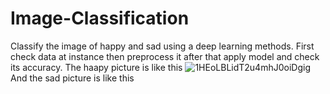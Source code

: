 # Image-Classification
Classify the image of happy and sad using a deep learning methods.
First check data at instance then preprocess it after that apply model and check its accuracy.
The haapy picture is like this 
![1HEoLBLidT2u4mhJ0oiDgig](https://github.com/Amanat1599/Image-Classification/assets/154678817/31b7e1bf-ab34-4f4f-baab-c772fc40e2a5)
And the sad picture is like this 
